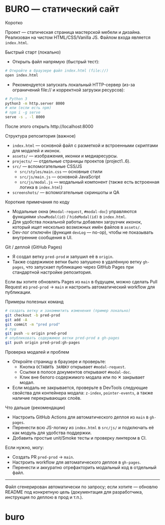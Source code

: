 # BURO — статический сайт

Коротко

Проект — статическая страница мастерской мебели и дизайна. Реализован на чистом HTML/CSS/Vanilla JS. Файлом входа является `index.html`.

Быстрый старт (локально)

- Открыть файл напрямую (быстрый тест):

```bash
# Откройте в браузере файл index.html (file://)
open index.html
```

- Рекомендуется запускать локальный HTTP-сервер (из-за ограничений file:// и корректной загрузки ресурсов):

```bash
# Python 3
python3 -m http.server 8000
# или (если есть npm)
# npm i -g serve
serve -s . -l 8000
```

После этого открыть http://localhost:8000

Структура репозитория (важное)

- `index.html` — основной файл с разметкой и встроенными скриптами для модалей и иконок.
- `assets/` — изображения, иконки и медиаресурсы.
- `projects/` — отдельные страницы проектов (project1..6).
- `src/` — вспомогательные CSS/JS
  - `src/styles/main.css` — основные стили
  - `src/js/main.js` — основной JavaScript
  - `src/js/modal.js` — модальный компонент (также есть встроенная логика в `index.html`)
- `screenshots/` — вспомогательные скриншоты и QA

Короткие примечания по коду

- Модальные окна (`#modal-request`, `#modal-doc`) управляются функциями `showModal(id)` / `hideModal(id)` в `index.html`.
- Для удобства локальной работы добавлен загрузчик иконок, который ищет несколько возможных имён файлов в `assets/`.
- Dev-лог отключён (функция `devLog` — no-op), чтобы не показывать внутренние сообщения в UI.

Git / деплой (GitHub Pages)

- Я создал ветку `pred-prod` и запушил её в `origin`.
- Также содержимое ветки было запушено в удалённую ветку `gh-pages`, что запускает публикацию через GitHub Pages при стандартной настройке репозитория.

Если вы хотите обновлять Pages из `main` в будущем, можно сделать Pull Request из `pred-prod` → `main` и настроить автоматический workflow для публикации.

Примеры полезных команд

```bash
# создать ветку и закоммитить изменения (пример локально)
git checkout -b pred-prod
git add -A
git commit -m "pred prod"
# пуш
git push -u origin pred-prod
# опубликовать содержимое ветки pred-prod в gh-pages
git push origin pred-prod:gh-pages
```

Проверка модалей и проблем

- Откройте страницу в браузере и проверьте:
  - Кнопка `ОСТАВИТЬ ЗАЯВКУ` открывает `#modal-request`.
  - Ссылки в полосе документов открывают `#modal-doc`.
  - Клик вне белого содержимого модала или по ✕ закрывает модал.
- Если модаль не закрывается, проверьте в DevTools следующие свойства для контейнера модала: `z-index`, `pointer-events`, а также наличие перекрывающих слоёв.

Что дальше (рекомендации)

- Настроить GitHub Actions для автоматического деплоя из `main` в `gh-pages`.
- Перенести всю JS-логику из `index.html` в `src/js/` и подключать её как модуль для удобства поддержки.
- Добавить простые unit/Smoke тесты и проверку линтером в CI.

Если нужно, могу:
- Создать PR `pred-prod` → `main`.
- Настроить workflow для автоматического деплоя в `gh-pages`.
- Перенести и аккуратно отрефакторить модальный код в отдельный файл.

---
Файл сгенерирован автоматически по запросу; если хотите — обновлю README под конкретную цель (документация для разработчика, инструкция по деплою в прод и т.п.).
# buro